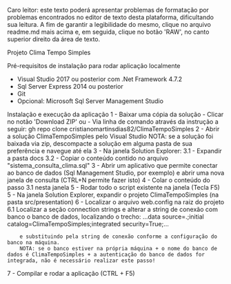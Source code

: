 Caro leitor: este texto poderá apresentar problemas de formatação por problemas encontrados no editor de texto desta plataforma, dificultando sua leitura. 
A fim de garantir a legibilidade do mesmo, clique no arquivo readme.md mais acima e, em seguida, clique no botão 'RAW', no canto superior direito da área de texto.

Projeto Clima Tempo Simples

Pré-requisitos de instalação para rodar aplicação localmente
 - Visual Studio 2017 ou posterior com .Net Framework 4.7.2
 - Sql Server Express 2014 ou posterior
 - Git
 - Opcional: Microsoft Sql Server Management Studio
 
Instalação e execução da aplicação
 1 - Baixar uma cópia da solução
    - Clicar no notão 'Download ZIP' ou
    - Via linha de comando através da instrução a seguir:
      gh repo clone cristianomartinsdias82/ClimaTempoSimples
 2 - Abrir a solução ClimaTempoSimples pelo Visual Studio
     NOTA: se a solução foi baixada via zip, descompacte a solução em alguma pasta de sua preferência e navegue até ela
 3 - Na janela Solution Explorer:
     3.1 - Expandir a pasta docs
     3.2 - Copiar o conteúdo contido no arquivo "sistema_consulta_clima.sql"
 3 - Abrir um aplicativo que permite conectar ao banco de dados (Sql Management Studio, por exemplo) e abrir uma nova janela de consulta (CTRL+N permite fazer isto)
 4 - Colar o conteúdo do passo 3.1  nesta janela
 5 - Rodar todo o script existente na janela (Tecla F5)
 5 - Na janela Solution Explorer, expandir o projeto ClimaTempoSimples (na pasta src/presentation)
 6 - Localizar o arquivo web.config na raiz do projeto
     6.1 Localizar a seção connection strings e alterar a string de conexão com banco o banco de dados, localizando o trecho:
         ...data source=.;initial catalog=ClimaTempoSimples;integrated security=True;...
        
        e substituindo pela string de conexão conforme a configuração do banco na máquina.
        NOTA: se o banco estiver na própria máquina + o nome do banco de dados é ClimaTempoSimples + a autenticação do banco de dados for integrada, não é necessário realizar este passo!
 7 - Compilar e rodar a aplicação (CTRL + F5)
